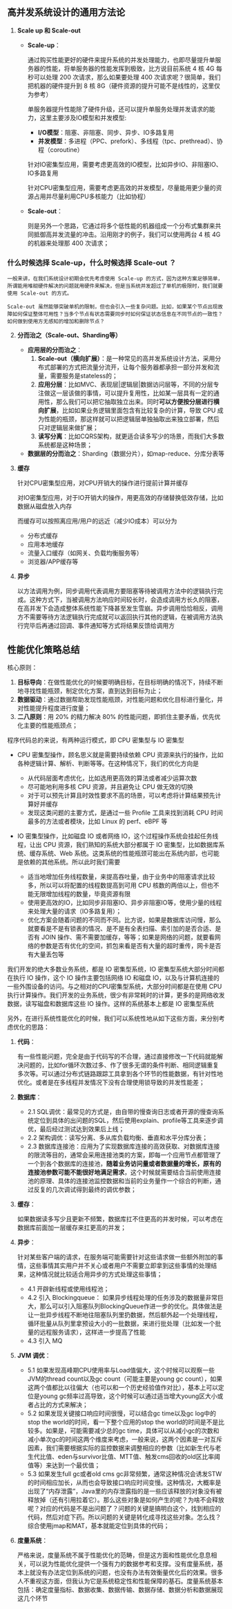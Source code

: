 ## **高并发系统设计的通用方法论**

1. **Scale up 和 Scale-out**
    - **Scale-up**：

      通过购买性能更好的硬件来提升系统的并发处理能力，也即尽量提升单服务器的性能，将单服务器的性能发挥到极致，比方说目前系统 4 核 4G 每秒可以处理 200 次请求，那么如果要处理 400 次请求呢？很简单，我们把机器的硬件提升到 8 核 8G（硬件资源的提升可能不是线性的，这里仅为参考）

      单服务器提升性能除了硬件升级，还可以提升单服务处理并发请求的能力，这里主要涉及IO模型和并发模型:
      - **I/O模型**：阻塞、非阻塞、同步、异步、IO多路复用
      - **并发模型**：多进程（PPC、prefork）、多线程（tpc、prethread）、协程（coroutine）

      针对IO密集型应用，需要考虑更高效的IO模型，比如异步IO、非阻塞IO、IO多路复用

      针对CPU密集型应用，需要考虑更高效的并发模型，尽量能用更少量的资源占用并尽量利用CPU多核能力（比如协程）

    - **Scale-out**：

      则是另外一个思路，它通过将多个低性能的机器组成一个分布式集群来共同抵御高并发流量的冲击。沿用刚才的例子，我们可以使用两台 4 核 4G 的机器来处理那 400 次请求；

### **什么时候选择 Scale-up，什么时候选择 Scale-out ？**

    一般来讲，在我们系统设计初期会优先考虑使用 Scale-up 的方式，因为这种方案足够简单，所谓能用堆砌硬件解决的问题就用硬件来解决，但是当系统并发超过了单机的极限时，我们就要使用 Scale-out 的方式。

    Scale-out 虽然能够突破单机的限制，但也会引入一些复杂问题。比如，如果某个节点出现故障如何保证整体可用性？当多个节点有状态需要同步时如何保证状态信息在不同节点的一致性？如何做到使用方无感知的增加和删除节点？

2. **分而治之（Scale-out、Sharding等）**
    - **应用层的分而治之**：
       1. **Scale-out（横向扩展）**：是一种常见的高并发系统设计方法，采用分布式部署的方式把流量分流开，让每个服务器都承担一部分并发和流量，需要服务是stateless的；
       2. **应用分层**：比如MVC、表现层|逻辑层|数据访问层等，不同的分层专注做这一层该做的事情，可以提升复用性，比如某一层具有一定的通用性，那么我们可以把它抽取独立出来。同时**可以方便按分层进行横向扩展**，比如如果业务逻辑里面包含有比较复杂的计算，导致 CPU 成为性能的瓶颈，那这样就可以把逻辑层单独抽取出来独立部署，然后只对逻辑层来做扩展；
       3. **读写分离**：比如CQRS架构，就更适合读多写少的场景，而我们大多数系统都是这种场景；
    - **数据层的分而治之**：Sharding（数据分片），如map-reduce、分库分表等

3. **缓存**

    针对CPU密集型应用，对CPU开销大的操作进行提前计算并缓存

    对IO密集型应用，对于IO开销大的操作，用更高效的存储替换低效存储，比如数据从磁盘放入内存

    而缓存可以按照离应用/用户的远近（减少IO成本）可以分为
    - 分布式缓存
    - 应用本地缓存
    - 流量入口缓存（如网关、负载均衡服务等）
    - 浏览器/APP缓存等

4. **异步**

    以方法调用为例，同步调用代表调用方要阻塞等待被调用方法中的逻辑执行完成。这种方式下，当被调用方法响应时间较长时，会造成调用方长久的阻塞，在高并发下会造成整体系统性能下降甚至发生雪崩。异步调用恰恰相反，调用方不需要等待方法逻辑执行完成就可以返回执行其他的逻辑，在被调用方法执行完毕后再通过回调、事件通知等方式将结果反馈给调用方

## **性能优化策略总结**

核心原则：

1. **目标导向**：在做性能优化的时候要明确目标，在目标明确的情况下，持续不断地寻找性能瓶颈，制定优化方案，直到达到目标为止；
2. **数据驱动**：通过数据帮助发现性能瓶颈，对性能问题和优化目标进行量化，并对性能提升程度进行度量；
3. **二八原则**：用 20% 的精力解决 80% 的性能问题，即抓住主要矛盾，优先优化主要的性能瓶颈点；

程序代码总的来说，有两种运行模式，即 CPU 密集型与 IO 密集型

- CPU 密集型操作，顾名思义就是需要持续依赖 CPU 资源来执行的操作，比如各种逻辑计算、解析、判断等等。在这种情况下，我们的优化方向是
  - 从代码层面考虑优化，比如选用更高效的算法或者减少运算次数
  - 尽可能地利用多核 CPU 资源，并且避免让 CPU 做无效的切换
  - 对于可以预先计算且时效性要求不高的场景，可以考虑将计算结果预先计算好并缓存
  - 发现这类问题的主要方式，是通过一些 Profile 工具来找到消耗 CPU 时间最多的方法或者模块，比如 Linux 的 perf、eBPF 等

- IO 密集型操作，比如磁盘 IO 或者网络 IO，这个过程操作系统会挂起任务线程，让出 CPU 资源，我们熟知的系统大部分都属于 IO 密集型，比如数据库系统、缓存系统、Web 系统。这类系统的性能瓶颈可能出在系统内部，也可能是依赖的其他系统。所以此时我们需要
  - 适当地增加任务线程数量，来提高吞吐量，由于业务中的阻塞请求比较多，所以可以将配置的线程数提高到可用 CPU 核数的两倍以上，但也不能无限增加线程的数量，毕竟资源有限
  - 使用更高效的IO，比如同步非阻塞IO、异步非阻塞IO等，使用少量的线程来处理大量的请求（IO多路复用）；
  - 优化方案会随着问题的不同而不同。比方说，如果是数据库访问慢，那么就要看是不是有锁表的情况、是不是有全表扫描、索引加的是否合适、是否有 JOIN 操作、需不需要加缓存，等等；如果是网络的问题，就要看网络的参数是否有优化的空间，抓包来看是否有大量的超时重传，网卡是否有大量丢包等

我们开发的绝大多数业务系统，都是 IO 密集型系统，IO 密集型系统大部分时间都在执行 IO 操作，这个 IO 操作主要包括网络 IO 和磁盘 IO，以及与计算机连接的一些外围设备的访问。与之相对的CPU密集型系统，大部分时间都是在使用 CPU 执行计算操作。我们开发的业务系统，很少有非常耗时的计算，更多的是网络收发数据，读写磁盘和数据库这些 IO 操作。这样的系统基本上都是 IO 密集型系统

另外，在进行系统性能优化的时候，我们可以系统性地从如下这些方面，来分别考虑优化的思路：

1. **代码**：

   有一些性能问题，完全是由于代码写的不合理，通过直接修改一下代码就能解决问题的，比如for循环次数过多、作了很多无谓的条件判断、相同逻辑重复多次等。可以通过分布式链路跟踪工具拿到各个环节的性能数据，有针对性地优化。或者是在多线程并发情况下没有合理使用锁导致的并发性能差；

2. **数据库**：
    - 2.1 SQL调优：最常见的方式是，由自带的慢查询日志或者开源的慢查询系统定位到具体的出问题的SQL，然后使用explain、profile等工具来逐步调优，最后经过测试达到效果后上线；
    - 2.2 架构调优：读写分离、多从库负载均衡、垂直和水平分库分表；
    - 2.3 数据库连接池：应用为了实现数据库连接的高效获取、对数据库连接的限流等目的，通常会采用连接池类的方案，即每一个应用节点都管理了一个到各个数据库的连接池，**随着业务访问量或者数据量的增长，原有的连接池参数可能不能很好地满足需求**，这个时候就需要结合当前使用连接池的原理、具体的连接池监控数据和当前的业务量作一个综合的判断，通过反复的几次调试得到最终的调优参数；

3. **缓存**：

   如果数据读多写少且更新不频繁，数据库扛不住更高的并发时候，可以考虑在数据库前面加一层缓存来扛更高的并发；

4. **异步**：

   针对某些客户端的请求，在服务端可能需要针对这些请求做一些额外附加的事情，这些事情其实用户并不关心或者用户不需要立即拿到这些事情的处理结果，这种情况就比较适合用异步的方式处理这些事情；
    - 4.1 开辟新线程或使用线程池；
    - 4.2 引入 Blockingqueue： 如果异步线程处理的任务涉及的数据量非常巨大，那么可以引入阻塞队列BlockingQueue作进一步的优化。具体做法是让一批异步线程不断地往阻塞队列里扔数据，然后额外起一个处理线程，循环批量从队列里拿预设大小的一批数据，来进行批处理（比如发一个批量的远程服务请求），这样进一步提高了性能
    - 4.3 引入 MQ

5. **JVM 调优**：
    - 5.1 如果发现高峰期CPU使用率与Load值偏大，这个时候可以观察一些JVM的thread count以及gc count（可能主要是young gc count），如果这两个值都比以往偏大（也可以和一个历史经验值作对比），基本上可以定位是young gc频率过高导致，这个时候可以通过适当增大young区大小或者占比的方式来解决；
    - 5.2 如果发现关键接口响应时间很慢，可以结合gc time以及gc log中的stop the world的时间，看一下整个应用的stop the world的时间是不是比较多。如果是，可能需要减少总的gc time，具体可以从减小gc的次数和减小单次gc的时间这两个维度来考虑，一般来说，这两个因素是一对互斥因素，我们需要根据实际的监控数据来调整相应的参数（比如新生代与老生代比值、eden与survivor比值、MTT值、触发cms回收的old区比率阈值等）来达到一个最优值；
    - 5.3 如果发生full gc或者old cms gc非常频繁，通常这种情况会诱发STW的时间相应加长，从而也会导致接口响应时间变慢。这种情况，大概率是出现了“内存泄露”，Java里的内存泄露指的是一些应该释放的对象没有被释放掉（还有引用拉着它）。那么这些对象是如何产生的呢？为啥不会释放呢？对应的代码是不是出问题了？问题的关键是搞明白这个，找到相应的代码，然后对症下药。所以问题的关键是转化成寻找这些对象。怎么找？综合使用jmap和MAT，基本就能定位到具体的代码；

6. **度量系统**：

   严格来说，度量系统不属于性能优化的范畴，但是这方面和性能优化息息相关，可以说为性能优化提供一个强有力的数据参考和支撑。没有度量系统，基本上就没有办法定位到系统的问题，也没有办法有效衡量优化后的效果。很多人不重视这方面，但我认为它是系统稳定性和性能保障的基石。度量系统基本包括：确定度量指标、数据收集、数据传输、数据存储、数据分析和数据展现这几个环节
